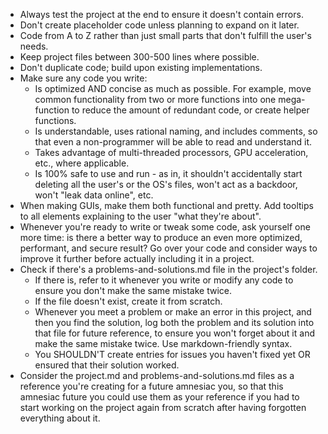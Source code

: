 - Always test the project at the end to ensure it doesn't contain errors.
- Don't create placeholder code unless planning to expand on it later.
- Code from A to Z rather than just small parts that don't fulfill the user's needs.
- Keep project files between 300-500 lines where possible.
- Don't duplicate code; build upon existing implementations.
- Make sure any code you write:
  - Is optimized AND concise as much as possible. For example, move common functionality from two or more functions into one mega-function to reduce the amount of redundant code, or create helper functions.
  - Is understandable, uses rational naming, and includes comments, so that even a non-programmer will be able to read and understand it.
  - Takes advantage of multi-threaded processors, GPU acceleration, etc., where applicable.
  - Is 100% safe to use and run - as in, it shouldn't accidentally start deleting all the user's or the OS's files, won't act as a backdoor, won't "leak data online", etc.
- When making GUIs, make them both functional and pretty. Add tooltips to all elements explaining to the user "what they're about".
- Whenever you're ready to write or tweak some code, ask yourself one more time: is there a better way to produce an even more optimized, performant, and secure result? Go over your code and consider ways to improve it further before actually including it in a project.
- Check if there's a problems-and-solutions.md file in the project's folder.
  - If there is, refer to it whenever you write or modify any code to ensure you don't make the same mistake twice.
  - If the file doesn't exist, create it from scratch.
  - Whenever you meet a problem or make an error in this project, and then you find the solution, log both the problem and its solution into that file for future reference, to ensure you won't forget about it and make the same mistake twice. Use markdown-friendly syntax.
  - You SHOULDN'T create entries for issues you haven't fixed yet OR ensured that their solution worked.
- Consider the project.md and problems-and-solutions.md files as a reference you're creating for a future amnesiac you, so that this amnesiac future you could use them as your reference if you had to start working on the project again from scratch after having forgotten everything about it.